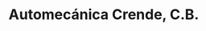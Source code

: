 ---
title: "Automecánica Crende, C.B."
url: /lugo/automecanica-crende-c-b/
shop: reparación de automóviles
---